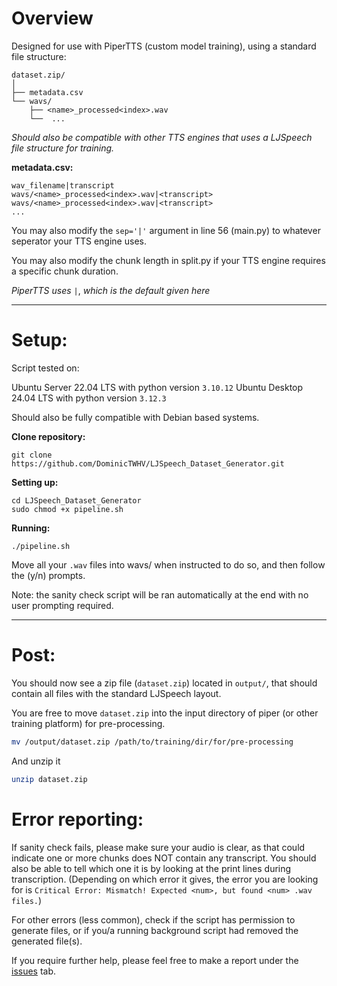 # Overview

Designed for use with PiperTTS (custom model training), using a standard file structure:

```
dataset.zip/
│
├── metadata.csv
└── wavs/
    ├── <name>_processed<index>.wav
    └──  ...
```
_Should also be compatible with other TTS engines that uses a LJSpeech file structure for training._

**metadata.csv:**

```csv
wav_filename|transcript
wavs/<name>_processed<index>.wav|<transcript>
wavs/<name>_processed<index>.wav|<transcript>
...
```
You may also modify the `sep='|'` argument in line 56 (main.py) to whatever seperator your TTS engine uses.

You may also modify the chunk length in split.py if your TTS engine requires a specific chunk duration.

_PiperTTS uses_ `|`, _which is the default given here_

-----------------------------------

# Setup:

Script tested on:

Ubuntu Server 22.04 LTS with python version `3.10.12`
Ubuntu Desktop 24.04 LTS with python version `3.12.3`

Should also be fully compatible with Debian based systems.

**Clone repository:**

```
git clone https://github.com/DominicTWHV/LJSpeech_Dataset_Generator.git
```

**Setting up:**

```
cd LJSpeech_Dataset_Generator
sudo chmod +x pipeline.sh
```

**Running:**

```
./pipeline.sh
```

Move all your `.wav` files into wavs/ when instructed to do so, and then follow the (y/n) prompts.

Note: the sanity check script will be ran automatically at the end with no user prompting required.

-----------------------------------

# Post:

You should now see a zip file (`dataset.zip`) located in `output/`, that should contain all files with the standard LJSpeech layout.

You are free to move `dataset.zip` into the input directory of piper (or other training platform) for pre-processing.

```sh
mv /output/dataset.zip /path/to/training/dir/for/pre-processing
```

And unzip it

```sh
unzip dataset.zip
```

# Error reporting:

If sanity check fails, please make sure your audio is clear, as that could indicate one or more chunks does NOT contain any transcript. You should also be able to tell which one it is by looking at the print lines during transcription. (Depending on which error it gives, the error you are looking for is `Critical Error: Mismatch! Expected <num>, but found <num> .wav files.`)

For other errors (less common), check if the script has permission to generate files, or if you/a running background script had removed the generated file(s).

If you require further help, please feel free to make a report under the [issues](https://github.com/DominicTWHV/LJSpeech_Dataset_Generator/issues) tab.
